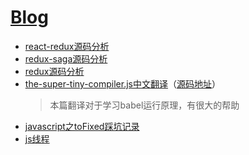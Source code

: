 # [Blog](https://github.com/luke93h/git-blog/issues)
* [react-redux源码分析](https://github.com/luke93h/git-blog/issues/2)
* [redux-saga源码分析](https://github.com/luke93h/git-blog/issues/3)
* [redux源码分析](https://github.com/luke93h/git-blog/issues/4)
* [the-super-tiny-compiler.js中文翻译](https://github.com/luke93h/git-blog/blob/master/the-super-tiny-compiler.js)（[源码地址](https://github.com/jamiebuilds/the-super-tiny-compiler)）
    >  本篇翻译对于学习babel运行原理，有很大的帮助
* [javascript之toFixed踩坑记录](https://github.com/luke93h/git-blog/issues/5)
* [js线程](https://github.com/luke93h/git-blog/issues/6)